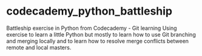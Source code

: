 # codecademy_python_battleship
Battleship exercise in Python from Codecademy - Git learning
Using exercise to learn a little Python but mostly to learn how to use Git branching and merging locally and to learn how to resolve merge conflicts between remote and local masters.
